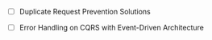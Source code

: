 
- [ ] Duplicate Request Prevention Solutions
- [ ] Error Handling on CQRS with Event-Driven Architecture

